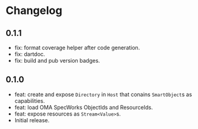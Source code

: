 # Changelog

## 0.1.1

* fix: format coverage helper after code generation.
* fix: dartdoc.
* fix: build and pub version badges.

## 0.1.0

* feat: create and expose `Directory` in `Host` that conains `SmartObject`s as capabilities.
* feat: load OMA SpecWorks ObjectIds and ResourceIds.
* feat: expose resources as `Stream<Value>`s.
* Initial release.
